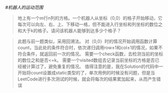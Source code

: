 *#机器人的运动范围*

> 地上有一个m行n列的方格。一个机器人从坐标（0,0）的格子开始移动，它每次可以向左、右、上、下移动一格，但不能进入行坐标和列坐标的数位之和大于k的格子。请问该机器人能够到达多少个格子？

> 此题与前一题类似，采用回溯法。
 对（0,0）时的情况开始调用函数计算count，当此处的条件符合时，依次递归调用row±1和col±1的情况，如果不符合条件，就返回前一次的情况。
 需要一个check函数，去检测当前的坐标的数位之和是否<=k。
 需要一个visited数组去记录当前坐标的方格是否已经被计算过了，避免重复的情况。
 值得注意的是，我在Solution的代码中一开始将count设置成static类型的了，单次用例的时候没有问题，但是当LeetCode进行多次测试的时候，就会将每次的结果累加起来，从而产生错误

